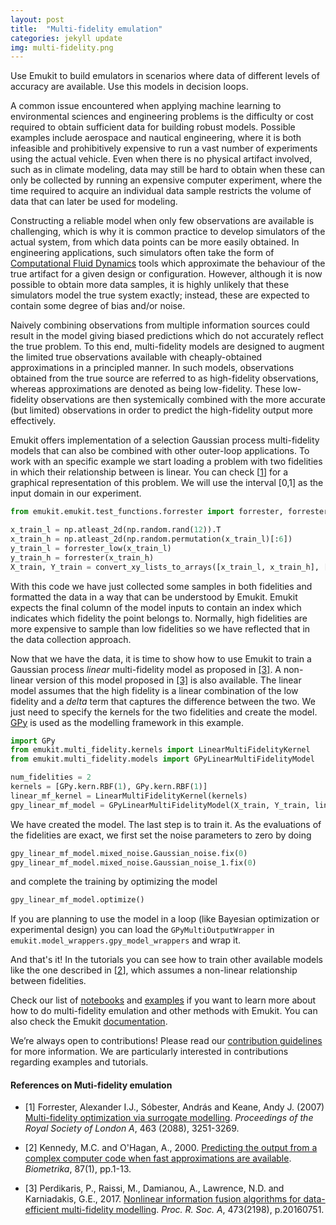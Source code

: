 ```yaml
---
layout: post
title:  "Multi-fidelity emulation"
categories: jekyll update
img: multi-fidelity.png
---
```


Use Emukit to build emulators in scenarios where data of different levels of accuracy are available. Use this models in 
 decision loops.

A common issue encountered when applying machine learning to environmental sciences and engineering problems is the 
difficulty or cost required to obtain sufficient data for building robust models. Possible examples include aerospace 
and nautical engineering, where it is both infeasible and prohibitively expensive to run a vast number of experiments 
using the actual vehicle. Even when there is no physical artifact involved, such as in climate modeling, data may still 
be hard to obtain when these can only be collected by running an expensive computer experiment, where the time 
required to acquire an individual data sample restricts the volume of data that can later be used for modeling.

Constructing a reliable model when only few observations are available is challenging, which is why it is common 
practice to develop simulators of the actual system, from which data points can be more easily obtained. In 
engineering applications, such simulators often take the form of [Computational Fluid Dynamics](https://en.wikipedia.org/wiki/Computational_fluid_dynamics) 
tools which approximate the behaviour of the true artifact for a given design or configuration. However, although it is now 
possible to obtain more data samples, it is highly unlikely that these simulators model the true system exactly; 
instead, these are expected to contain some degree of bias and/or noise.

Naively combining observations from multiple information sources could result in the model giving biased 
predictions which do not accurately reflect the true problem. To this end, 
multi-fidelity models are designed to augment the limited true observations available with cheaply-obtained 
approximations in a principled manner. In such models, observations obtained from the true source are referred 
to as high-fidelity observations, whereas approximations are denoted as being low-fidelity.
These low-fidelity  observations are then systemically combined with the more accurate (but limited) observations in order to predict 
the high-fidelity output more effectively. 

Emukit offers implementation of a selection Gaussian process multi-fidelity models that can also be combined with other 
outer-loop applications. To work with an specific example we start loading a problem with two fidelities in which their relationship 
between is linear. You can check [[1](#references-on-multi-fidelity-gaussian-processes)] for a graphical representation of this problem. We will use the interval [0,1]
as the input domain in our experiment.

```python
from emukit.emukit.test_functions.forrester import forrester, forrester_low

x_train_l = np.atleast_2d(np.random.rand(12)).T
x_train_h = np.atleast_2d(np.random.permutation(x_train_l)[:6])
y_train_l = forrester_low(x_train_l)
y_train_h = forrester(x_train_h)
X_train, Y_train = convert_xy_lists_to_arrays([x_train_l, x_train_h], [y_train_l, y_train_h])
``` 
 
With this code we have just collected some samples in both fidelities and formatted the data in a way that can be understood by Emukit. 
Emukit expects the final column of the model inputs to contain an index which indicates which fidelity the point belongs to.
Normally, high fidelities are more expensive to sample than low fidelities so we have reflected that in the 
data collection approach.  
 
Now that we have the data, it is time to show how to use Emukit to train a Gaussian process *linear* multi-fidelity model as proposed 
in [[3]](#references-on-multi-fidelity-gaussian-processes). A non-linear version of this model proposed in [[3]](#references-on-multi-fidelity-gaussian-processes)
is also available. The linear model assumes that the high fidelity is a linear combination of the low fidelity and a *delta* term that captures the difference between the two. 
We just need to specify the kernels for the two fidelities and create the model. [GPy](https://github.com/SheffieldML/GPy) is used as 
the modelling framework in this example.

```python
import GPy
from emukit.multi_fidelity.kernels import LinearMultiFidelityKernel
from emukit.multi_fidelity.models import GPyLinearMultiFidelityModel

num_fidelities = 2
kernels = [GPy.kern.RBF(1), GPy.kern.RBF(1)]
linear_mf_kernel = LinearMultiFidelityKernel(kernels)
gpy_linear_mf_model = GPyLinearMultiFidelityModel(X_train, Y_train, linear_mf_kernel, n_fidelities = 2)
```

We have created the model. The last step is to train it. 
As the evaluations of the fidelities are exact, we first set the noise parameters to zero by doing

```python
gpy_linear_mf_model.mixed_noise.Gaussian_noise.fix(0)
gpy_linear_mf_model.mixed_noise.Gaussian_noise_1.fix(0)
```
and complete the training by optimizing the model 

```python
gpy_linear_mf_model.optimize()
```
If you are planning to use the model in a loop (like Bayesian optimization or experimental design) you can load the `GPyMultiOutputWrapper` in
`emukit.model_wrappers.gpy_model_wrappers` and wrap it.

And that's it! In the tutorials you can see how to train other available models like the one described in [[2](#references-on-multi-fidelity-gaussian-processes)], 
which assumes a non-linear relationship between fidelities. 

Check our list of [notebooks](http://nbviewer.jupyter.org/github/emukit/emukit/blob/main/notebooks/index.ipynb) and [examples](https://github.com/emukit/emukit/tree/main/emukit/examples) if you want to learn more about how to do multi-fidelity emulation and other methods with Emukit. You can also check the Emukit [documentation](https://emukit.readthedocs.io/en/latest/).

We’re always open to contributions! Please read our [contribution guidelines](https://github.com/emukit/emukit/blob/main/CONTRIBUTING.md) for more information. We are particularly interested in contributions
regarding examples and tutorials.

#### References on Muti-fidelity emulation

- [1] Forrester, Alexander I.J., Sóbester, András and Keane, Andy J. (2007) [Multi-fidelity optimization via surrogate modelling](https://eprints.soton.ac.uk/64698/). *Proceedings of the Royal Society of London A*, 463 (2088), 3251-3269.

- [2] Kennedy, M.C. and O'Hagan, A., 2000. [Predicting the output from a complex computer code when fast approximations are available](https://www.jstor.org/stable/2673557?seq=1#page_scan_tab_contents). *Biometrika*, 87(1), pp.1-13.

- [3] Perdikaris, P., Raissi, M., Damianou, A., Lawrence, N.D. and Karniadakis, G.E., 2017. [Nonlinear information fusion algorithms for data-efficient multi-fidelity modelling](http://rspa.royalsocietypublishing.org/content/473/2198/20160751). *Proc. R. Soc. A*, 473(2198), p.20160751.

